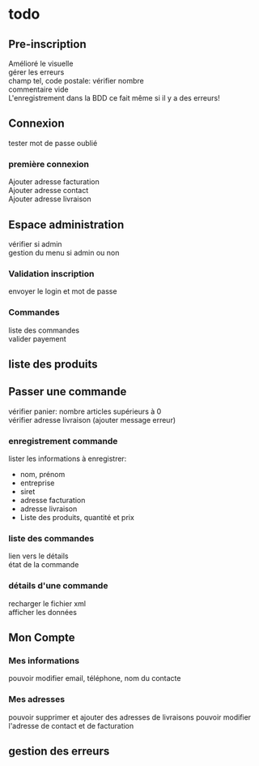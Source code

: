 # todo
## Pre-inscription
Amélioré le visuelle  
gérer les erreurs  
champ tel, code postale: vérifier nombre  
commentaire vide  
L'enregistrement dans la BDD ce fait même si il y a des erreurs!  
## Connexion
tester mot de passe oublié  
### première connexion
Ajouter adresse facturation  
Ajouter adresse contact  
Ajouter adresse livraison  
## Espace administration
vérifier si admin  
gestion du menu si admin ou non  
### Validation inscription
envoyer le login et mot de passe  
### Commandes
liste des commandes  
valider payement  
## liste des produits
## Passer une commande
vérifier panier: nombre articles supérieurs à 0  
vérifier adresse livraison (ajouter message erreur)  
### enregistrement commande
lister les informations à enregistrer:  
 - nom, prénom
 - entreprise
 - siret
 - adresse facturation
 - adresse livraison
 - Liste des produits, quantité et prix

### liste des commandes
lien vers le détails  
état de la commande  
### détails d'une commande
recharger le fichier xml  
afficher les données  
## Mon Compte
### Mes informations
pouvoir modifier email, téléphone, nom du contacte
### Mes adresses
pouvoir supprimer et ajouter des adresses de livraisons
pouvoir modifier l'adresse de contact et de facturation

## gestion des erreurs
